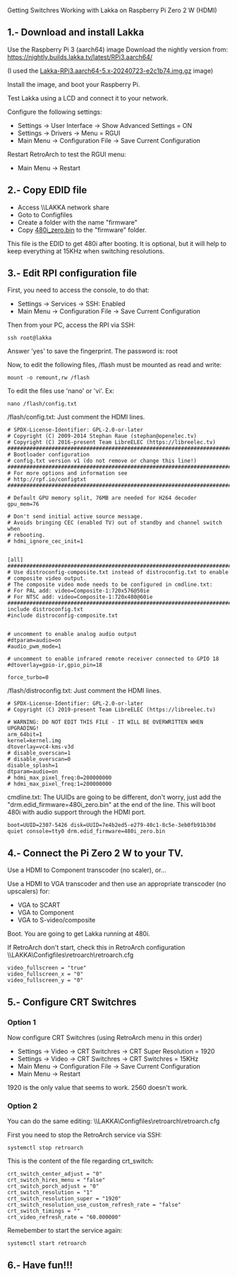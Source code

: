 Getting Switchres Working with Lakka on Raspberry Pi Zero 2 W (HDMI)


## 1.- Download and install Lakka

Use the Raspberry Pi 3 (aarch64) image
Download the nightly version from: https://nightly.builds.lakka.tv/latest/RPi3.aarch64/

(I used the [Lakka-RPi3.aarch64-5.x-20240723-e2c1b74.img.gz](https://nightly.builds.lakka.tv/latest/RPi3.aarch64/Lakka-RPi3.aarch64-5.x-20240723-e2c1b74.img.gz) image)

Install the image, and boot your Raspberry Pi.

Test Lakka using a LCD and connect it to your network.

Configure the following settings:

- Settings -> User Interface -> Show Advanced Settings = ON
- Settings -> Drivers -> Menu = RGUI
- Main Menu -> Configuration File -> Save Current Configuration

Restart RetroArch to test the RGUI menu:

- Main Menu -> Restart


## 2.- Copy EDID file

- Access  \\\\LAKKA network share
- Goto to Configfiles
- Create a folder with the name "firmware"
- Copy [480i_zero.bin](https://github.com/jfroco/rpizero_lakka_crt/blob/main/480i_zero.bin) to the "firmware" folder.

This file is the EDID to get 480i after booting. It is optional, but it will help to keep everything at 15KHz when switching resolutions.


## 3.- Edit RPI configuration file

First, you need to access the console, to do that:

- Settings -> Services -> SSH: Enabled
- Main Menu -> Configuration File -> Save Current Configuration

Then from your PC, access the RPI via SSH:

```
ssh root@lakka
```
Answer 'yes' to save the fingerprint.
The password is: root

Now, to edit the following files, /flash must be mounted as read and write:

```
mount -o remount,rw /flash
```

To edit the files use 'nano' or 'vi'. Ex:

```
nano /flash/config.txt
```

/flash/config.txt: Just comment the HDMI lines.
```
# SPDX-License-Identifier: GPL-2.0-or-later
# Copyright (C) 2009-2014 Stephan Raue (stephan@openelec.tv)
# Copyright (C) 2016-present Team LibreELEC (https://libreelec.tv)
################################################################################
# Bootloader configuration
# config.txt version v1 (do not remove or change this line!)
################################################################################
# For more options and information see
# http://rpf.io/configtxt
################################################################################

# Default GPU memory split, 76MB are needed for H264 decoder
gpu_mem=76

# Don't send initial active source message.
# Avoids bringing CEC (enabled TV) out of standby and channel switch when
# rebooting.
# hdmi_ignore_cec_init=1


[all]
################################################################################
# Use distroconfig-composite.txt instead of distroconfig.txt to enable
# composite video output.
# The composite video mode needs to be configured in cmdline.txt:
# For PAL add: video=Composite-1:720x576@50ie
# For NTSC add: video=Composite-1:720x480@60ie
################################################################################
include distroconfig.txt
#include distroconfig-composite.txt


# uncomment to enable analog audio output
#dtparam=audio=on
#audio_pwm_mode=1

# uncomment to enable infrared remote receiver connected to GPIO 18
#dtoverlay=gpio-ir,gpio_pin=18

force_turbo=0
```



/flash/distroconfig.txt: Just comment the HDMI lines.
```
# SPDX-License-Identifier: GPL-2.0-or-later
# Copyright (C) 2019-present Team LibreELEC (https://libreelec.tv)

# WARNING: DO NOT EDIT THIS FILE - IT WILL BE OVERWRITTEN WHEN UPGRADING!
arm_64bit=1
kernel=kernel.img
dtoverlay=vc4-kms-v3d
# disable_overscan=1
# disable_overscan=0
disable_splash=1
dtparam=audio=on
# hdmi_max_pixel_freq:0=200000000
# hdmi_max_pixel_freq:1=200000000
```


cmdline.txt: The UUIDs are going to be different, don't worry, just add the "drm.edid_firmware=480i_zero.bin" at the end of the line.
This will boot 480i with audio support through the HDMI port.
```
boot=UUID=2307-5426 disk=UUID=7e4b2ed5-e279-40c1-8c5e-3eb0fb91b30d quiet console=tty0 drm.edid_firmware=480i_zero.bin
```


## 4.- Connect the Pi Zero 2 W to your TV.

Use a HDMI to Component transcoder (no scaler), or...

Use a HDMI to VGA transcoder and then use an appropriate transcoder (no upscalers) for:
- VGA to SCART
- VGA to Component
- VGA to S-video/composite




Boot. You are going to get Lakka running at 480i.

If RetroArch don't start, check this in RetroArch configuration \\\\LAKKA\Configfiles\retroarch\retroarch.cfg
```
video_fullscreen = "true"
video_fullscreen_x = "0"
video_fullscreen_y = "0"
```

## 5.- Configure CRT Switchres

### Option 1

Now configure CRT Switchres (using RetroArch menu in this order)

- Settings -> Video -> CRT Switchres -> CRT Super Resolution = 1920
- Settings -> Video -> CRT Switchres -> CRT Switchres = 15KHz
- Main Menu -> Configuration File -> Save Current Configuration
- Main Menu -> Restart

1920 is the only value that seems to work. 2560 doesn't work.

### Option 2
You can do the same editing: \\\\LAKKA\Configfiles\retroarch\retroarch.cfg

First you need to stop the RetroArch service via SSH:

```
systemctl stop retroarch
```

This is the content of the file regarding crt_switch:
```
crt_switch_center_adjust = "0"
crt_switch_hires_menu = "false"
crt_switch_porch_adjust = "0"
crt_switch_resolution = "1"
crt_switch_resolution_super = "1920"
crt_switch_resolution_use_custom_refresh_rate = "false"
crt_switch_timings = ""
crt_video_refresh_rate = "60.000000"
```

Remebember to start the service again:
```
systemctl start retroarch
```



## 6.- Have fun!!!


